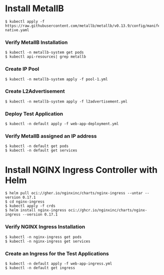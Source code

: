 # Install MetallB
```
$ kubectl apply -f https://raw.githubusercontent.com/metallb/metallb/v0.13.9/config/manifests/metallb-native.yaml
```

### Verify MetallB Installation
```
$ kubectl -n metallb-system get pods
$ kubectl api-resources| grep metallb
```

### Create IP Pool
```
$ kubectl -n metallb-system apply -f pool-1.yml
```

### Create L2Advertisement
```
$ kubectl -n metallb-system apply -f l2advertisement.yml
```

### Deploy Test Application
```
$ kubectl -n default apply -f web-app-deployment.yml
```

### Verify MetallB assigned an IP address
```
$ kubectl -n default get pods
$ kubectl -n default get services
```

# Install NGINX Ingress Controller with Helm
```
$ helm pull oci://gher.io/nginxinc/charts/nginx-ingress --untar --version 0.17.1
$ cd nginx-ingress
$ kubectl apply -f crds
$ helm install nginx-ingress oci://ghcr.io/nginxinc/charts/nginx-ingress --version 0.17.1 
```

### Verify NGINX Ingress Installation
```
$ kubectl -n nginx-ingress get pods
$ kubectl -n nginx-ingress get services
```

### Create an Ingress for the Test Applications
```
$ kubectl -n default apply -f web-app-ingress.yml
$ kubectl -n default get ingress
```
